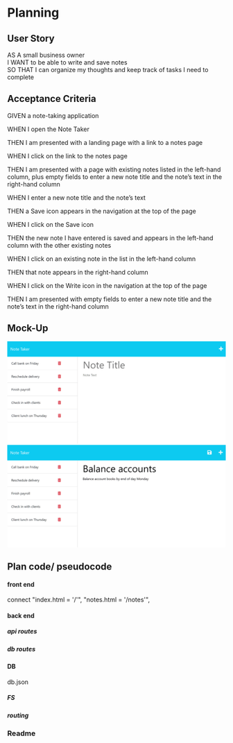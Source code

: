 # Planning

## User Story

AS A small business owner  
I WANT to be able to write and save notes  
SO THAT I can organize my thoughts and keep track of tasks I need to complete  

## Acceptance Criteria

GIVEN a note-taking application  

WHEN I open the Note Taker  

THEN I am presented with a landing page with a link to a notes page  

WHEN I click on the link to the notes page  

THEN I am presented with a page with existing notes listed in the left-hand column, plus empty fields to enter a new note title and the note’s text in the right-hand column  

WHEN I enter a new note title and the note’s text  

THEN a Save icon appears in the navigation at the top of the page  

WHEN I click on the Save icon  

THEN the new note I have entered is saved and appears in the left-hand column with the other existing notes  

WHEN I click on an existing note in the list in the left-hand column  

THEN that note appears in the right-hand column  

WHEN I click on the Write icon in the navigation at the top of the page  

THEN I am presented with empty fields to enter a new note title and the note’s text in the right-hand column  

## Mock-Up

<img src='11-express-homework-demo-01.png'>

<img src='./11-express-homework-demo-02.png'>

## Plan code/ pseudocode

#### front end

connect "index.html = '/'",
"notes.html = '/notes'",

#### back end

##### api routes

##### db routes

#### DB

db.json

##### FS

##### routing

### Readme
